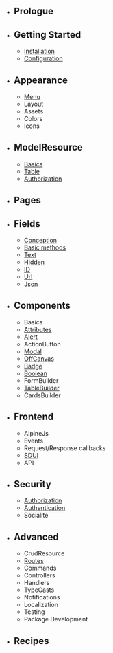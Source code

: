 - ## Prologue
- ## Getting Started
    - [Installation](/docs/{{version}}/installation)
    - [Configuration](/docs/{{version}}/configuration)
- ## Appearance
    - [Menu](/docs/{{version}}/appearance/menu)
    - Layout
    - Assets
    - Colors
    - Icons
- ## ModelResource
    - [Basics](/docs/{{version}}/model-resource/index)
    - [Table](/docs/{{version}}/model-resource/table)
    - [Authorization](/docs/{{version}}/model-resource/authorization)
- ## Pages
- ## Fields
    - [Conception](/docs/{{version}}/fields/index)
    - [Basic methods](/docs/{{version}}/fields/basic-methods)
    - [Text](/docs/{{version}}/fields/text)
    - [Hidden](/docs/{{version}}/fields/hidden)
    - [ID](/docs/{{version}}/fields/id)
    - [Url](/docs/{{version}}/fields/url)
    - [Json](/docs/{{version}}/fields/json)
- ## Components
    - Basics
    - [Attributes](/docs/{{version}}/components/attributes)
    - [Alert](/docs/{{version}}/components/alert)
    - ActionButton
    - [Modal](/docs/{{version}}/components/modal)
    - [OffCanvas](/docs/{{version}}/components/off-canvas)
    - [Badge](/docs/{{version}}/components/badge)
    - [Boolean](/docs/{{version}}/components/boolean)
    - FormBuilder
    - [TableBuilder](/docs/{{version}}/components/table-builder)
    - CardsBuilder
- ## Frontend
    - AlpineJs
    - Events
    - Request/Response callbacks
    - [SDUI](/docs/{{version}}/frontend/sdui)
    - API
- ## Security
    - [Authorization](/docs/{{version}}/advanced/authorization)
    - [Authentication](/docs/{{version}}/advanced/authentication)
    - Socialite
- ## Advanced
    - CrudResource
    - [Routes](/docs/{{version}}/advanced/routes)
    - Commands
    - Controllers
    - Handlers
    - TypeCasts
    - Notifications
    - Localization
    - Testing
    - Package Development
- ## Recipes
